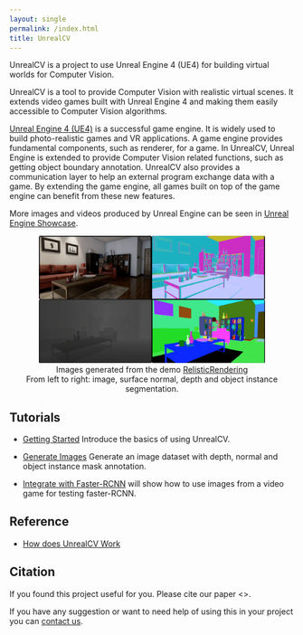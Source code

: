 ```yaml
---
layout: single
permalink: /index.html
title: UnrealCV
---
```


UnrealCV is a project to use Unreal Engine 4 (UE4) for building virtual worlds for Computer Vision. 

UnrealCV is a tool to provide Computer Vision with realistic virtual scenes. It extends video games built with Unreal Engine 4 and making them easily accessible to Computer Vision algorithms.

[Unreal Engine 4 (UE4)](http://unrealengine.com) is a successful game engine. It is widely used to build photo-realistic games and VR applications. A game engine provides fundamental components, such as renderer, for a game. In UnrealCV, Unreal Engine is extended to provide Computer Vision related functions, such as getting object boundary annotation. UnrealCV also provides a communication layer to help an external program exchange data with a game. By extending the game engine, all games built on top of the game engine can benefit from these new features.

More images and videos produced by Unreal Engine can be seen in [Unreal Engine Showcase](ue4_showcase.html).

<!-- Show some high quality game images. Show image and annotation -->
<center>
<!-- <iframe width="560" height="315" src="https://www.youtube.com/embed/R-yd452NU6s" frameborder="0" allowfullscreen></iframe> -->
<img width="400px" src="images/Annotation.png" alt="annotation"/><br>
<!-- Host this video in my website -->
Images generated from the demo <a href="model_zoo.html#realistic_rendering">RelisticRendering</a><br>
From left to right: image, surface normal, depth and object instance segmentation.
</center>
<!-- ![Annotation](images/Annotation.png) -->

<center>
</center>

## Tutorials

- [Getting Started](tutorial/getting_started.html) Introduce the basics of using UnrealCV.

- [Generate Images](tutorial/ipynb_generate_images.html) Generate an image dataset with depth, normal and object instance mask annotation.

- [Integrate with Faster-RCNN](tutorial/faster_rcnn.html) will show how to use images from a video game for testing faster-RCNN.

## Reference

- [How does UnrealCV Work](how_does_it_work.html)

## Citation

If you found this project useful for you. Please cite our paper <>.

If you have any suggestion or want to need help of using this in your project you can [contact us](contact.html).
